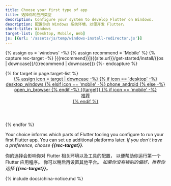 ```yaml
---
title: Choose your first type of app
title: 选择你的应用类型
description: Configure your system to develop Flutter on Windows.
description: 配置你的 Windows 系统环境，以便开发 Flutter。
short-title: Windows
target-list: [Desktop, Mobile, Web]
js: [{url: '/assets/js/temp/windows-install-redirector.js'}]
---
```


{% assign os = 'windows' -%}
{% assign recommend = 'Mobile' %}
{% capture rec-target -%}
[{{recommend}}]({{site.url}}/get-started/install/{{os | downcase}}/{{recommend | downcase}})
{%- endcapture %}

<div class="card-deck mb-8">
{% for target in page.target-list %}
  <a class="card" id="install-{{os | remove: ' ' | downcase}}" href="{{site.url}}/get-started/install/{{os | remove: ' ' | downcase}}/{{target | downcase}}">
    <div class="card-body">
      <header class="card-title text-center m-0">
        <span class="d-block h1">
          {% assign icon = target | downcase -%}
          {% if icon == 'desktop' -%}
            <span class="material-symbols">desktop_windows</span>
          {% elsif icon == 'mobile' -%}
            <span class="material-symbols">phone_android</span>
          {% else -%}
            <span class="material-symbols">open_in_browser</span>
          {% endif -%}
        </span>
        <span class="text-muted text-nowrap">{{target}}</span>
        {% if icon == 'mobile' -%}
          <div class="card-subtitle">推荐</div>
        {% endif %}
      </header>
    </div>
  </a>
{% endfor %}
</div>

Your choice informs which parts of Flutter tooling you configure
to run your first Flutter app.
You can set up additional platforms later.
_If you don't have a preference, choose **{{rec-target}}**._

你的选择会影响你对 Flutter 相关环境以及工具的配置，
以便帮助你运行第一个 Flutter 应用程序。
你可以稍后再设置其他平台。
_如果你没有特别的偏好，推荐你选择 **{{rec-target}}**。_

{% include docs/china-notice.md %}
